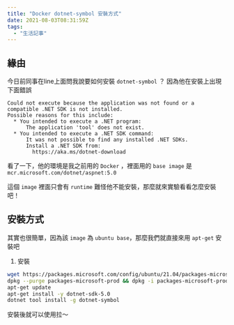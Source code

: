 ```yaml
---
title: "Docker dotnet-symbol 安裝方式"
date: 2021-08-03T08:31:59Z
tags:
  - "生活記事"
---
```



## 緣由
今日前同事在line上面問我說要如何安裝 `dotnet-symbol` ？
因為他在安裝上出現下面錯誤

```
Could not execute because the application was not found or a compatible .NET SDK is not installed.
Possible reasons for this include:
  * You intended to execute a .NET program:
      The application 'tool' does not exist.
  * You intended to execute a .NET SDK command:
      It was not possible to find any installed .NET SDKs.
      Install a .NET SDK from:
        https://aka.ms/dotnet-download
```
看了一下，他的環境是我之前用的 `Docker` ，裡面用的 `base image` 是 `mcr.microsoft.com/dotnet/aspnet:5.0`

這個 `image` 裡面只會有 `runtime` 難怪他不能安裝，那麼就來實驗看看怎麼安裝吧！

## 安裝方式

其實也很簡單，因為該 `image` 為 `ubuntu base`，那麼我們就直接來用 `apt-get` 安裝吧

1. 安裝
  ``` bash
  wget https://packages.microsoft.com/config/ubuntu/21.04/packages-microsoft-prod.deb -O packages-microsoft-prod.deb
  dpkg --purge packages-microsoft-prod && dpkg -i packages-microsoft-prod.deb
  apt-get update
  apt-get install -y dotnet-sdk-5.0
  dotnet tool install -g dotnet-symbol
  ```

安裝後就可以使用拉～
